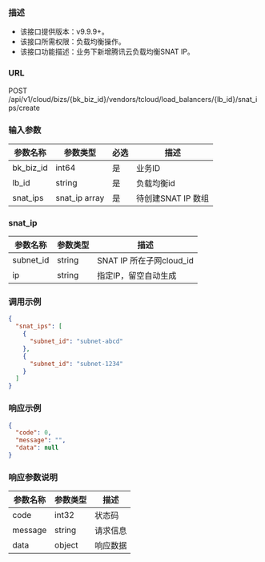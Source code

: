 ### 描述

- 该接口提供版本：v9.9.9+。
- 该接口所需权限：负载均衡操作。
- 该接口功能描述：业务下新增腾讯云负载均衡SNAT IP。

### URL

POST /api/v1/cloud/bizs/{bk_biz_id}/vendors/tcloud/load_balancers/{lb_id}/snat_ips/create

### 输入参数

| 参数名称      | 参数类型          | 必选 | 描述            |
|-----------|---------------|----|---------------|
| bk_biz_id | int64         | 是  | 业务ID          |
| lb_id     | string        | 是  | 负载均衡id        |
| snat_ips  | snat_ip array | 是  | 待创建SNAT IP 数组 |

### snat_ip

| 参数名称      | 参数类型   | 描述                   |
|-----------|--------|----------------------|
| subnet_id | string | SNAT IP 所在子网cloud_id |
| ip        | string | 指定IP，留空自动生成          |

### 调用示例

```json
{
  "snat_ips": [
    {
      "subnet_id": "subnet-abcd"
    },
    {
      "subnet_id": "subnet-1234"
    }
  ]
}
```

### 响应示例


```json
{
  "code": 0,
  "message": "",
  "data": null
}
```

### 响应参数说明

| 参数名称    | 参数类型   | 描述   |
|---------|--------|------|
| code    | int32  | 状态码  |
| message | string | 请求信息 |
| data    | object | 响应数据 |
